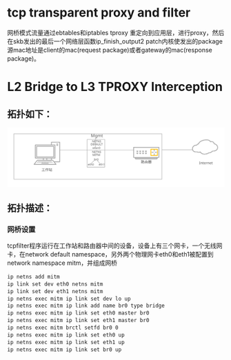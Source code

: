 # tcp transparent proxy and filter
网桥模式流量通过ebtables和iptables tproxy 重定向到应用层，进行proxy，然后在skb发出的最后一个网络层函数ip_finish_output2 patch内核使发出的package源mac地址是client的mac(request package)或者gateway的mac(response package)。
# L2 Bridge to L3 TPROXY Interception
## 拓扑如下：
![image](https://raw.githubusercontent.com/imatespl/tcp-transparent-proxy/master/transparent-proxy.svg)
## 拓扑描述：
### 网桥设置
tcpfilter程序运行在工作站和路由器中间的设备，设备上有三个网卡，一个无线网卡，在network default namespace，另外两个物理网卡eth0和eth1被配置到network namespace mitm，并组成网桥<br>
```bash
ip netns add mitm
ip link set dev eth0 netns mitm
ip link set dev eth1 netns mitm
ip netns exec mitm ip link set dev lo up
ip netns exec mitm ip link add name br0 type bridge
ip netns exec mitm ip link set eth0 master br0
ip netns exec mitm ip link set eth1 master br0
ip netns exec mitm brctl setfd br0 0
ip netns exec mitm ip link set eth0 up
ip netns exec mitm ip link set eth1 up
ip netns exec mitm ip link set br0 up
```

